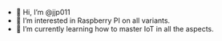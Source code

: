- 👋 Hi, I’m @jjp011
- 👀 I’m interested in Raspberry PI on all variants.
- 🌱 I’m currently learning how to master IoT in all the aspects.

<!---
jjp011/jjp011 is a ✨ special ✨ repository because its `README.md` (this file) appears on your GitHub profile.
You can click the Preview link to take a look at your changes.
--->
